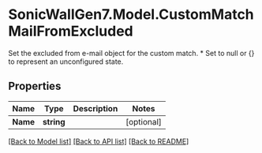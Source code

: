 # SonicWallGen7.Model.CustomMatchMailFromExcluded
Set the excluded from e-mail object for the custom match. * Set to null or {} to represent  an unconfigured state.

## Properties

Name | Type | Description | Notes
------------ | ------------- | ------------- | -------------
**Name** | **string** |  | [optional] 

[[Back to Model list]](../README.md#documentation-for-models) [[Back to API list]](../README.md#documentation-for-api-endpoints) [[Back to README]](../README.md)

